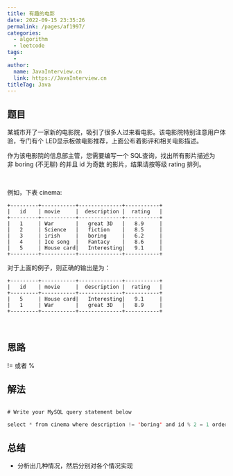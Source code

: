 ```yaml
---
title: 有趣的电影
date: 2022-09-15 23:35:26
permalink: /pages/af1997/
categories:
  - algorithm
  - leetcode
tags:
  - 
author: 
  name: JavaInterview.cn
  link: https://JavaInterview.cn
titleTag: Java
---
```


## 题目

某城市开了一家新的电影院，吸引了很多人过来看电影。该电影院特别注意用户体验，专门有个 LED显示板做电影推荐，上面公布着影评和相关电影描述。

作为该电影院的信息部主管，您需要编写一个 SQL查询，找出所有影片描述为非 boring (不无聊) 的并且 id 为奇数 的影片，结果请按等级 rating 排列。

 

例如，下表 cinema:

    +---------+-----------+--------------+-----------+
    |   id    | movie     |  description |  rating   |
    +---------+-----------+--------------+-----------+
    |   1     | War       |   great 3D   |   8.9     |
    |   2     | Science   |   fiction    |   8.5     |
    |   3     | irish     |   boring     |   6.2     |
    |   4     | Ice song  |   Fantacy    |   8.6     |
    |   5     | House card|   Interesting|   9.1     |
    +---------+-----------+--------------+-----------+
对于上面的例子，则正确的输出是为：

    +---------+-----------+--------------+-----------+
    |   id    | movie     |  description |  rating   |
    +---------+-----------+--------------+-----------+
    |   5     | House card|   Interesting|   9.1     |
    |   1     | War       |   great 3D   |   8.9     |
    +---------+-----------+--------------+-----------+
 


## 思路

!= 或者 %

## 解法
```java

# Write your MySQL query statement below

select * from cinema where description != 'boring' and id % 2 = 1 order by rating desc

```

## 总结

- 分析出几种情况，然后分别对各个情况实现 
